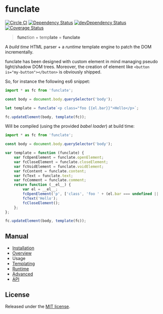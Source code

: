 # funclate

[![Circle CI](https://circleci.com/gh/tmorin/funclate/tree/master.svg?style=svg)](https://circleci.com/gh/tmorin/funclate/tree/master)
[![Dependency Status](https://david-dm.org/tmorin/funclate.svg)](https://david-dm.org/tmorin/funclate)
[![devDependency Status](https://david-dm.org/tmorin/funclate/dev-status.svg)](https://david-dm.org/tmorin/funclate?type=dev)
[![Coverage Status](https://coveralls.io/repos/github/tmorin/funclate/badge.svg?branch=master)](https://coveralls.io/github/tmorin/funclate?branch=master)

> **func**tion + temp**late** = **funclate**

A _build time_ HTML parser + a _runtime_ template engine to patch the DOM incrementally.

funclate has been designed with custom element in mind managing pseudo light/shadow DOM trees.
Moreover, the creation of element like `<button is="my-button"></button>` is obviously shipped.

So, for instance the following es6 snippet:
```javascript
import * as fc from 'funclate';

const body = document.body.querySelector('body');

let template = funclate`<p class="foo {{el.bar}}">Hello</p>`;

fc.updateElement(body, template(fc));
```

Will be compiled (using the provided _babel loader_) at build time:
```javascript
import * as fc from 'funclate';

const body = document.body.querySelector('body');

var template = function (funclate) {
    var fcOpenElement = funclate.openElement;
    var fcCloseElement = funclate.closeElement;
    var fcVoidElement = funclate.voidElement;
    var fcContent = funclate.content;
    var fcText = funclate.text;
    var fcComment = funclate.comment;
    return function (__el__) {
        var el = __el__;
        fcOpenElement('p', ['class', 'foo ' + (el.bar === undefined || el.bar === null ? '' : el.bar)], [], undefined);
        fcText('Hello');
        fcCloseElement();
    };
};

fc.updateElement(body, template(fc));
```

## Manual

- [Installation](manual/installation.md)
- [Overview](manual/overview.md)
- Usage
 - [Templating](manual/usage_templating.md)
 - [Runtime](manual/usage_runtime.md)
- [Advanced](manual/advanced.md)
- [API](http://tmorin.github.io/funclate)

## License

Released under the [MIT license](http://opensource.org/licenses/MIT).
